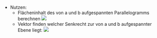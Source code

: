 - Nutzen: 
	- Flächeninhalt des von a und b aufgespannten Parallelogramms berechnen
	![](Pasted%20image%2020231014141119.png)
	- Vektor finden welcher Senkrecht zur von a und b aufgespannter Ebene liegt:
	![](Pasted%20image%2020231014141450.png)
	